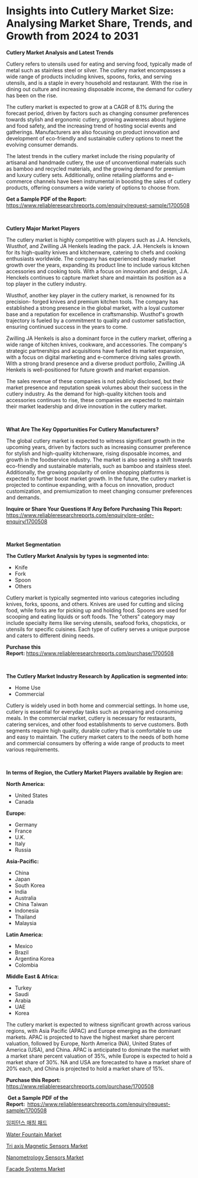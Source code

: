 <p><h1>Insights into Cutlery Market Size: Analysing Market Share, Trends, and Growth from 2024 to 2031</h1></p><p><strong>Cutlery Market Analysis and Latest Trends</strong></p>
<p><p>Cutlery refers to utensils used for eating and serving food, typically made of metal such as stainless steel or silver. The cutlery market encompasses a wide range of products including knives, spoons, forks, and serving utensils, and is a staple in every household and restaurant. With the rise in dining out culture and increasing disposable income, the demand for cutlery has been on the rise.</p><p>The cutlery market is expected to grow at a CAGR of 8.1% during the forecast period, driven by factors such as changing consumer preferences towards stylish and ergonomic cutlery, growing awareness about hygiene and food safety, and the increasing trend of hosting social events and gatherings. Manufacturers are also focusing on product innovation and development of eco-friendly and sustainable cutlery options to meet the evolving consumer demands.</p><p>The latest trends in the cutlery market include the rising popularity of artisanal and handmade cutlery, the use of unconventional materials such as bamboo and recycled materials, and the growing demand for premium and luxury cutlery sets. Additionally, online retailing platforms and e-commerce channels have been instrumental in boosting the sales of cutlery products, offering consumers a wide variety of options to choose from.</p></p>
<p><strong>Get a Sample PDF of the Report:&nbsp;</strong> <a href="https://www.reliableresearchreports.com/enquiry/request-sample/1700508">https://www.reliableresearchreports.com/enquiry/request-sample/1700508</a></p>
<p>&nbsp;</p>
<p><strong>Cutlery Major Market Players</strong></p>
<p><p>The cutlery market is highly competitive with players such as J.A. Henckels, Wusthof, and Zwilling JA Henkels leading the pack. J.A. Henckels is known for its high-quality knives and kitchenware, catering to chefs and cooking enthusiasts worldwide. The company has experienced steady market growth over the years, expanding its product line to include various kitchen accessories and cooking tools. With a focus on innovation and design, J.A. Henckels continues to capture market share and maintain its position as a top player in the cutlery industry.</p><p>Wusthof, another key player in the cutlery market, is renowned for its precision- forged knives and premium kitchen tools. The company has established a strong presence in the global market, with a loyal customer base and a reputation for excellence in craftsmanship. Wusthof's growth trajectory is fueled by a commitment to quality and customer satisfaction, ensuring continued success in the years to come.</p><p>Zwilling JA Henkels is also a dominant force in the cutlery market, offering a wide range of kitchen knives, cookware, and accessories. The company's strategic partnerships and acquisitions have fueled its market expansion, with a focus on digital marketing and e-commerce driving sales growth. With a strong brand presence and a diverse product portfolio, Zwilling JA Henkels is well-positioned for future growth and market expansion.</p><p>The sales revenue of these companies is not publicly disclosed, but their market presence and reputation speak volumes about their success in the cutlery industry. As the demand for high-quality kitchen tools and accessories continues to rise, these companies are expected to maintain their market leadership and drive innovation in the cutlery market.</p></p>
<p>&nbsp;</p>
<p><strong>What Are The Key Opportunities For Cutlery Manufacturers?</strong></p>
<p><p>The global cutlery market is expected to witness significant growth in the upcoming years, driven by factors such as increasing consumer preference for stylish and high-quality kitchenware, rising disposable incomes, and growth in the foodservice industry. The market is also seeing a shift towards eco-friendly and sustainable materials, such as bamboo and stainless steel. Additionally, the growing popularity of online shopping platforms is expected to further boost market growth. In the future, the cutlery market is projected to continue expanding, with a focus on innovation, product customization, and premiumization to meet changing consumer preferences and demands.</p></p>
<p><strong>Inquire or Share Your Questions If Any Before Purchasing This Report:</strong> <a href="https://www.reliableresearchreports.com/enquiry/pre-order-enquiry/1700508">https://www.reliableresearchreports.com/enquiry/pre-order-enquiry/1700508</a></p>
<p>&nbsp;</p>
<p><strong>Market Segmentation</strong></p>
<p><strong>The Cutlery Market Analysis by types is segmented into:</strong></p>
<p><ul><li>Knife</li><li>Fork</li><li>Spoon</li><li>Others</li></ul></p>
<p><p>Cutlery market is typically segmented into various categories including knives, forks, spoons, and others. Knives are used for cutting and slicing food, while forks are for picking up and holding food. Spoons are used for scooping and eating liquids or soft foods. The "others" category may include specialty items like serving utensils, seafood forks, chopsticks, or utensils for specific cuisines. Each type of cutlery serves a unique purpose and caters to different dining needs.</p></p>
<p><strong>Purchase this Report:&nbsp;</strong><a href="https://www.reliableresearchreports.com/purchase/1700508">https://www.reliableresearchreports.com/purchase/1700508</a></p>
<p>&nbsp;</p>
<p><strong>The Cutlery Market Industry Research by Application is segmented into:</strong></p>
<p><ul><li>Home Use</li><li>Commercial</li></ul></p>
<p><p>Cutlery is widely used in both home and commercial settings. In home use, cutlery is essential for everyday tasks such as preparing and consuming meals. In the commercial market, cutlery is necessary for restaurants, catering services, and other food establishments to serve customers. Both segments require high quality, durable cutlery that is comfortable to use and easy to maintain. The cutlery market caters to the needs of both home and commercial consumers by offering a wide range of products to meet various requirements.</p></p>
<p>&nbsp;</p>
<p><strong>In terms of Region, the Cutlery Market Players available by Region are:</strong></p>
<p>
    <p> <strong> North America: </strong>
        <ul>
            <li>United States</li>
            <li>Canada</li>
        </ul>
        </p> 
    <p> <strong> Europe: </strong>
        <ul>
            <li>Germany</li>
            <li>France</li>
            <li>U.K.</li>
            <li>Italy</li>
            <li>Russia</li>
        </ul>
        </p> 
    <p> <strong> Asia-Pacific: </strong>
        <ul>
            <li>China</li>
            <li>Japan</li>
            <li>South Korea</li>
            <li>India</li>
            <li>Australia</li>
            <li>China Taiwan</li>
            <li>Indonesia</li>
            <li>Thailand</li>
            <li>Malaysia</li>
        </ul>
        </p> 
    <p> <strong> Latin America: </strong>
        <ul>
            <li>Mexico</li>
            <li>Brazil</li>
            <li>Argentina Korea</li>
            <li>Colombia</li>
        </ul>
        </p> 
    <p> <strong> Middle East & Africa: </strong>
        <ul>
            <li>Turkey</li>
            <li>Saudi</li>
            <li>Arabia</li>
            <li>UAE</li>
            <li>Korea</li>
        </ul>
    </p>
    </p>
<p><p>The cutlery market is expected to witness significant growth across various regions, with Asia Pacific (APAC) and Europe emerging as the dominant markets. APAC is projected to have the highest market share percent valuation, followed by Europe, North America (NA), United States of America (USA), and China. APAC is anticipated to dominate the market with a market share percent valuation of 35%, while Europe is expected to hold a market share of 30%. NA and USA are forecasted to have a market share of 20% each, and China is projected to hold a market share of 15%.</p></p>
<p><strong>Purchase this Report: </strong><a href="https://www.reliableresearchreports.com/purchase/1700508">https://www.reliableresearchreports.com/purchase/1700508</a></p>
<p>&nbsp;<strong>Get a Sample PDF of the Report:&nbsp;&nbsp;</strong><a href="https://www.reliableresearchreports.com/enquiry/request-sample/1700508">https://www.reliableresearchreports.com/enquiry/request-sample/1700508</a></p>
<p><strong></strong></p>
<p><p><a href="https://medium.com/@whitneymurphy1982/%EC%9E%84%ED%94%BC%EB%8D%98%EC%8A%A4-%EB%A7%A4%EC%B9%AD-%ED%8C%A8%EB%93%9C-%EC%8B%9C%EC%9E%A5-%EB%B3%B4%EA%B3%A0%EC%84%9C%EB%8A%94-%EC%9D%B4-%EC%8B%9C%EC%9E%A5%EC%9D%98-%EC%B5%9C%EC%8B%A0-%ED%8A%B8%EB%A0%8C%EB%93%9C%EC%99%80-%EC%84%B1%EC%9E%A5-%EA%B8%B0%ED%9A%8C%EB%A5%BC-%EB%B0%9D%ED%98%80%EC%A4%8D%EB%8B%88%EB%8B%A4-e956dee14b12">임피던스 매칭 패드</a></p><p><a href="https://github.com/myacatherineblakecaczo9vcsw/Market-Research-Report-List-1/blob/main/water-fountain-market.md">Water Fountain Market</a></p><p><a href="https://issuu.com/reportprime-2/docs/tri-axis-magnetic-sensors-market-size-2030.pptx">Tri axis Magnetic Sensors Market</a></p><p><a href="https://issuu.com/reportprime-2/docs/nanometrology-sensors-market-size-2030.pptx">Nanometrology Sensors Market</a></p><p><a href="https://github.com/okotobwrhuteie/Market-Research-Report-List-1/blob/main/facade-systems-market.md">Facade Systems Market</a></p></p>
